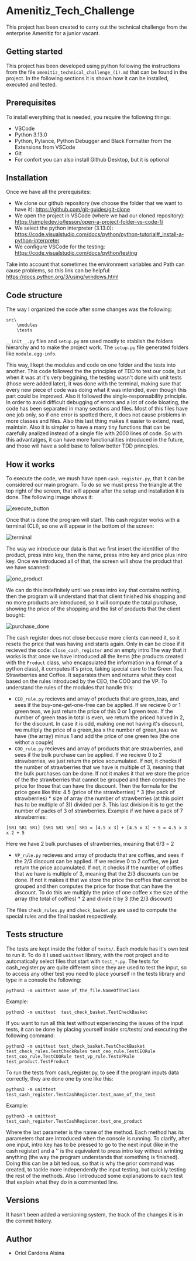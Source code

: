 # Amenitiz_Tech_Challenge
This project has been created to carry out the technical challenge from the enterprise Amenitiz for a junior vacant.

## Getting started
This project has been developed using python following the instructions from the file ```amenitiz_technical_challenge_(1).md``` that can be found in the project. In the following sections it is shown how it can be installed, executed and tested.

## Prerequisites
To install everything that is needed, you require the following things:
- VSCode
- Python 3.13.0
- Python, Pylance, Python Debugger and Black Formatter from the Extensions from VSCode
- Git
- For confort you can also install Github Desktop, but it is optional

## Installation
Once we have all the prerequisites:
- We clone our github repository (we choose the folder that we want to have it): https://github.com/git-guides/git-clone
- We open the project in VSCode (where we had our cloned repository): https://simpledev.io/lesson/open-a-project-folder-vs-code-1/
- We select the python interpreter (3.13.0): https://code.visualstudio.com/docs/python/python-tutorial#_install-a-python-interpreter
- We configure VSCode for the testing: https://code.visualstudio.com/docs/python/testing
  
Take into account that sometimes the environment variables and Path can cause problems, so this link can be helpful: https://docs.python.org/3/using/windows.html

## Code structure
The way I organized the code after some changes was the following:

```
src\
    \modules
    \tests
```
```__init__.py``` files and ```setup.py``` are used mostly to stablish the folders hierarchy and to make the project work. The ```setup.py``` file generated folders like ```module.egg-info```.

This way, I kept the modules and code on one folder and the tests into another.
This code followed the the principles of TDD to test our code, but when it was at it's very beggining, the testing wasn't done with unit tests (those were added later), it was done with the terminal, making sure that every new piece of code was doing what it was intended, even though this part could be improved.
Also it followed the single-responsability principle. In order to avoid difficult debugging of errors and a lot of code bloating, the code has been separated in many sections and files. Most of this files have one job only, so if one error is spotted there, it does not cause problems in more classes and files.
Also this last thing makes it easier to extend, read, maintain. Also it is simpler to have a many tiny functions that can be carefully analized instead of a single file with 2000 lines of code.
So with this advantatges, it can have more functionalities introduced in the future, and those will have a solid base to follow better TDD principles.


## How it works

To execute the code, we mush have open ```cash_register.py```, that it can be considered our main program. To do so we must press the triangle at the top right of the screen, that will appear after the setup and installation it is done. The following image shows it:

![execute_button](image.png)

Once that is done the program will start. This cash register works with a terminal (CLI), so one will appear in the bottom of the screen:

![terminal](image-1.png)

The way we introduce our data is that we first insert the identifier of the product, press intro key, then the name, press intro key and price plus intro key. Once we introduced all of that, the screen will show the product that we have scanned:

![one_product](image-2.png)

We can do this indefinitely until we press intro key that contains nothing, then the program will understand that that client finished his shopping and no more products are introduced, so it will compute the total purchase, showing the price of the shopping and the list of products that the client bought:

![purchase_done](image-3.png)

The cash register does not close because more clients can need it, so it resets the price that was having and starts again. Only in can be close if it recieved the code: ```close_cash_register``` and an empty intro
The way that it works is that once we have introduced all the items (the products created with the ```Product``` class, who encapsulated the information in a format of a python class), it computes it's price, taking special care to the Green Tea, Strawberries and Coffee. It separates them and returns what they cost based on the rules introduced by the CEO, the COO and the VP. To understand the rules of the modules that handle this:
- ```CEO_rule.py``` recieves and array of products that are green_teas, and sees if the buy-one-get-one-free can be applied. If we recieve 0 or 1 green teas, we just return the price of this 0 or 1 green teas. If the number of green teas in total is even, we return the priced halved in 2, for the discount. In case it is odd, making one not having it's discount, we multiply the price of a green_tea x the number of green_teas we have (the array) minus 1 and add the price of one green tea (the one withot a couple)
- ```COO_rule.py``` recieves and array of products that are strawberries, and sees if the bulk purchase can be applied. If we recieve 0 to 2 strawberries, we just return the price accumulated. If not, it checks if the number of strawberries that we have is multiple of 3, meaning that the bulk purchases can be done. If not it makes it that we store the price of the the strawberries that cannot be grouped and then computes the price for those that can have the discount. Then the formula for the price goes like this: 4.5 (price of the strawberries) * 3 (the pack of strawberries) * size of array (the number of strawberries (at this point has to be multiple of 3)) divided per 3. This last division it is to get the number of packs of 3 of strawberries. Example if we have a pack of 7 strawberries:

```
[SR1 SR1 SR1] [SR1 SR1 SR1] SR1 = [4.5 x 3] + [4.5 x 3] + 5 = 4.5 x 3 x 2 + 5
```

Here we have 2 bulk purchases of strawberries, meaning that 6/3 = 2
- ```VP_rule.py``` recieves and array of products that are coffies, and sees if the 2/3 discount can be applied. If we recieve 0 to 2 coffies, we just return the price accumulated. If not, it checks if the number of coffies that we have is multiple of 3, meaning that the 2/3 discounts can be done. If not it makes it that we store the price the coffies that cannot be grouped and then computes the price for those that can have the discount. To do this we multiply the price of one coffee x the size of the array (the total of coffies) * 2 and divide it by 3 (the 2/3 discount)

The files ```check_rules.py``` and ```check_basket.py``` are used to compute the special rules and the final basket respectively.

## Tests structure
The tests are kept inside the folder of ```tests/```. Each module has it's own test to run it.
To do it I used ```unittest``` library, with the root project and to automatically select files that start with ```test_*.py```.
The tests for cash_register.py are quite different since they are used to test the input, so to access any other test you need to place yourself in the tests library and type in a console the following:

```
python3 -m unittest name_of_the_file.NameOfTheClass
```

Example:

```
python3 -m unittest  test_check_basket.TestCheckBasket
```

If you want to run all this test without experiencing the issues of the input tests, it can be done by placing yourself inside src/tests/ and executing the following command:

```
python3 -m unittest test_check_basket.TestCheckBasket test_check_rules.TestCheckRules test_ceo_rule.TestCEORule test_coo_rule.TestCOORule test_vp_rule.TestVPRule test_product.TestProduct
```

To run the tests from cash_register.py, to see if the program inputs data correctly, they are done one by one like this:

```
python3 -m unittest  test_cash_register.TestCashRegister.test_name_of_the_test
```

Example:

```
python3 -m unittest  test_cash_register.TestCashRegister.test_one_product
```

Where the last parameter is the name of the method. Each method has its parameters that are introduced when the console is running. To clarify, after one input, intro key has to be pressed to go to the next input (like in the cash register) and a '' is the equivalent to press intro key without wrinting anything (the way the program understands that something is finished). Doing this can be a bit tedious, so that is why the prior command was created, to tackle more independently the input testing, but quickly testing the rest of the methods. Also I introduced some explanations to each test that explain what they do in a commented line.

## Versions
It hasn't been added a versioning system, the track of the changes it is in the commit history.

## Author
- Oriol Cardona Alsina
